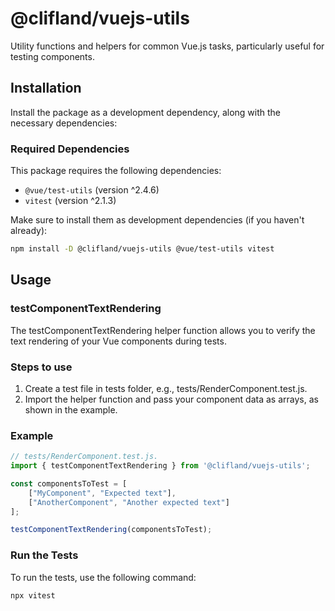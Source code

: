# @clifland/vuejs-utils

Utility functions and helpers for common Vue.js tasks, particularly useful for testing components.

## Installation

Install the package as a development dependency, along with the necessary dependencies:

### Required Dependencies

This package requires the following dependencies:

- `@vue/test-utils` (version ^2.4.6)
- `vitest` (version ^2.1.3)

Make sure to install them as development dependencies (if you haven't already):

```bash
npm install -D @clifland/vuejs-utils @vue/test-utils vitest
```

## Usage

### testComponentTextRendering

The testComponentTextRendering helper function allows you to verify the text rendering of your Vue components during tests.

### Steps to use

1. Create a test file in tests folder, e.g., tests/RenderComponent.test.js.
2. Import the helper function and pass your component data as arrays, as shown in the example.

### Example

```js
// tests/RenderComponent.test.js.
import { testComponentTextRendering } from '@clifland/vuejs-utils';

const componentsToTest = [
    ["MyComponent", "Expected text"],
    ["AnotherComponent", "Another expected text"]
];

testComponentTextRendering(componentsToTest);
```

### Run the Tests

To run the tests, use the following command:

```bash
npx vitest
```
